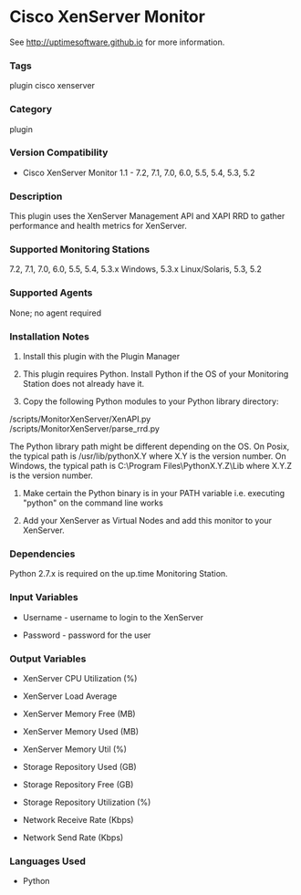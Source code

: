 # Cisco XenServer Monitor

See http://uptimesoftware.github.io for more information.

### Tags 
 plugin   cisco   xenserver  

### Category

plugin

### Version Compatibility


  
* Cisco XenServer Monitor 1.1 - 7.2, 7.1, 7.0, 6.0, 5.5, 5.4, 5.3, 5.2
  


### Description
This plugin uses the XenServer Management API and XAPI RRD to gather performance and health metrics for XenServer.


### Supported Monitoring Stations

7.2, 7.1, 7.0, 6.0, 5.5, 5.4, 5.3.x Windows, 5.3.x Linux/Solaris, 5.3, 5.2

### Supported Agents
None; no agent required

### Installation Notes
<ol>
<li><p>Install this plugin with the Plugin Manager</p></li>
<li><p>This plugin requires Python. Install Python if the OS of your Monitoring Station does not already have it.</p></li>
<li><p>Copy the following Python modules to your Python library directory:</p></li>
</ol>


<p>/scripts/MonitorXenServer/XenAPI.py
/scripts/MonitorXenServer/parse_rrd.py</p>

<p>The Python library path might be different depending on the OS.
On Posix, the typical path is /usr/lib/pythonX.Y where X.Y is the version number.
On Windows, the typical path is C:\Program Files\PythonX.Y.Z\Lib where X.Y.Z is the version number.</p>

<ol>
<li><p>Make certain the Python binary is in your PATH variable
i.e. executing "python" on the command line works</p></li>
<li><p>Add your XenServer as Virtual Nodes and add this monitor to your XenServer.</p></li>
</ol>



### Dependencies
<p>Python 2.7.x is required on the up.time Monitoring Station.</p>


### Input Variables

* Username - username to login to the XenServer

* Password - password for the user


### Output Variables


* XenServer CPU Utilization (%)

* XenServer Load Average

* XenServer Memory Free (MB)

* XenServer Memory Used (MB)

* XenServer Memory Util (%)

* Storage Repository Used (GB)

* Storage Repository Free (GB)

* Storage Repository Utilization (%)

* Network Receive Rate (Kbps)

* Network Send Rate (Kbps)


### Languages Used

* Python

